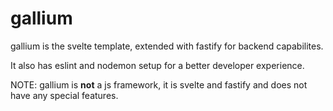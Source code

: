 # gallium

gallium is the svelte template, extended with fastify for backend capabilites.

It also has eslint and nodemon setup for a better developer experience.

NOTE: gallium is **not** a js framework, it is svelte and fastify and does not have any special features.